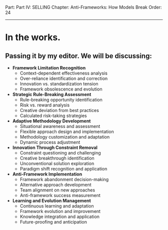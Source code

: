 Part: Part IV: SELLING
Chapter: Anti-Frameworks: How Models Break
Order: 24

---

# In the works.

## Passing it by my editor. We will be discussing:

- **Framework Limitation Recognition**
  - Context-dependent effectiveness analysis
  - Over-reliance identification and correction
  - Innovation vs. standardization tension
  - Framework obsolescence and evolution
- **Strategic Rule-Breaking Assessment**
  - Rule-breaking opportunity identification
  - Risk vs. reward analysis
  - Creative deviation from best practices
  - Calculated risk-taking strategies
- **Adaptive Methodology Development**
  - Situational awareness and assessment
  - Flexible approach design and implementation
  - Methodology customization and adaptation
  - Dynamic process adjustment
- **Innovation Through Constraint Removal**
  - Constraint questioning and challenging
  - Creative breakthrough identification
  - Unconventional solution exploration
  - Paradigm shift recognition and application
- **Anti-Framework Implementation**
  - Framework abandonment decision-making
  - Alternative approach development
  - Team alignment on new approaches
  - Anti-framework success measurement
- **Learning and Evolution Management**
  - Continuous learning and adaptation
  - Framework evolution and improvement
  - Knowledge integration and application
  - Future-proofing and anticipation

<div style="height: 120px;"></div>
